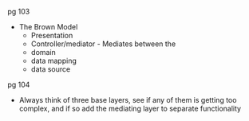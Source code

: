 
pg 103

- The Brown Model
	- Presentation
	- Controller/mediator - Mediates between the 
	- domain
	- data mapping
	- data source

pg 104

- Always think of three base layers, see if any of them is getting too complex, and if so add the mediating layer to separate functionality